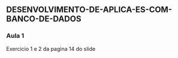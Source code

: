 ## DESENVOLVIMENTO-DE-APLICA-ES-COM-BANCO-DE-DADOS

### Aula 1
Exercicio 1 e 2 da pagina 14 do slide
